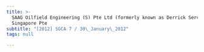 ```yaml
---
title: >-
  SAAG Oilfield Engineering (S) Pte Ltd (formerly known as Derrick Services
  Singapore Pte
subtitle: "[2012] SGCA 7 / 30\_January\_2012"
tags: null

---
```


